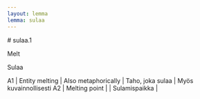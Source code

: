 ```yaml
---
layout: lemma
lemma: sulaa
---
```


<div class="sense">
# <span class="sensename">sulaa.1</span>

<span class="description">Melt</span>

<span class="description">Sulaa</span>

A1 | Entity melting | Also metaphorically | Taho, joka sulaa | Myös kuvainnollisesti
A2 | Melting point |   | Sulamispaikka |  

</div>

